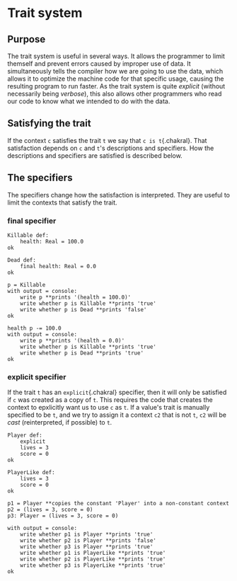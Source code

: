 # Trait system

## Purpose
The trait system is useful in several ways. It allows the programmer to limit themself and prevent errors caused by improper use of data. It simultaneously tells the compiler how we are going to use the data, which allows it to optimize the machine code for that specific usage, causing the resulting program to run faster. As the trait system is quite *explicit* (without necessarily being *verbose*), this also allows other programmers who read our code to know what we intended to do with the data.

## Satisfying the trait
If the context `c` satisfies the trait `t` we say that `c is t`{.chakral}. That satisfaction depends on `c` and `t`'s descriptions and specifiers. How the descriptions and specifiers are satisfied is described below.

## The specifiers
The specifiers change how the satisfaction is interpreted. They are useful to limit the contexts that satisfy the trait.

### final specifier
```{.chakral caption="Example of the difference between final and non-final traits"}
Killable def:
    health: Real = 100.0
ok

Dead def:
    final health: Real = 0.0
ok

p = Killable
with output = console:
    write p **prints '(health = 100.0)'
    write whether p is Killable **prints 'true'
    write whether p is Dead **prints 'false'
ok

health p -= 100.0
with output = console:
    write p **prints '(health = 0.0)'
    write whether p is Killable **prints 'true'
    write whether p is Dead **prints 'true'
ok
```

### explicit specifier
If the trait `t` has an `explicit`{.chakral} specifier, then it will only be satisfied if `c` was created as a copy of `t`. This requires the code that creates the context to epxlicitly want us to use `c` as `t`. If a value's trait is manually specified to be `t`, and we try to assign it a context `c2` that is not `t`, `c2` will be *cast* (reinterpreted, if possible) to `t`.

```{.chakral caption="Example of the difference between explicit and non-explicit traits"}
Player def:
    explicit
    lives = 3
    score = 0
ok

PlayerLike def:
    lives = 3
    score = 0
ok

p1 = Player **copies the constant 'Player' into a non-constant context
p2 = (lives = 3, score = 0)
p3: Player = (lives = 3, score = 0)

with output = console:
    write whether p1 is Player **prints 'true'
    write whether p2 is Player **prints 'false'
    write whether p3 is Player **prints 'true'
    write whether p1 is PlayerLike **prints 'true'
    write whether p2 is PlayerLike **prints 'true'
    write whether p3 is PlayerLike **prints 'true'
ok
```